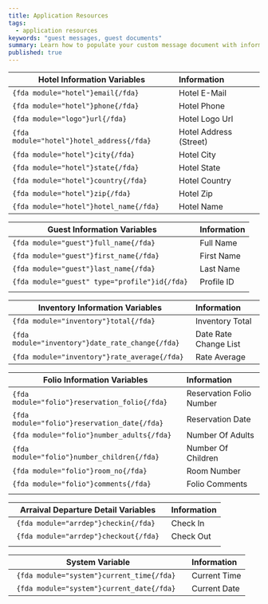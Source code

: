 ```yaml
---
title: Application Resources
tags:
  - application resources
keywords: "guest messages, guest documents"
summary: Learn how to populate your custom message document with information regarding a folio.
published: true
---
```





| Hotel Information Variables                                               |  Information                       |
|---------------------------------------------------------------------------|:-----------------------------------|
| ``` {fda module="hotel"}email{/fda}  ```                                  | Hotel E-Mail                       |
| ``` {fda module="hotel"}phone{/fda}  ```                                  | Hotel Phone                        |
| ``` {fda module="logo"}url{/fda}  ```                                     | Hotel Logo Url                     |
| ``` {fda module="hotel"}hotel_address{/fda}  ```                          | Hotel Address (Street)             |
| ``` {fda module="hotel"}city{/fda}  ```                                   | Hotel City                         |
| ``` {fda module="hotel"}state{/fda}  ```                                  | Hotel State                        |
| ``` {fda module="hotel"}country{/fda}  ```                                | Hotel Country                      |
| ``` {fda module="hotel"}zip{/fda}  ```                                    | Hotel Zip                          |
| ``` {fda module="hotel"}hotel_name{/fda}  ```                             | Hotel Name                         |


| Guest Information Variables                                               |  Information                       |
|---------------------------------------------------------------------------|:-----------------------------------|
| ``` {fda module="guest"}full_name{/fda}  ```                              | Full Name                          |
| ``` {fda module="guest"}first_name{/fda} ```                              | First Name                         |
| ``` {fda module="guest"}last_name{/fda}  ```                              | Last Name                          |
| ``` {fda module="guest" type="profile"}id{/fda}  ```                      | Profile ID                         |
|                                                                           |                                    |


| Inventory Information Variables                                              | Information                  |
| -----------------------------------------------------------------------------|:-----------------------------|
| ``` {fda module="inventory"}total{/fda}        ```                           | Inventory Total              |
| ``` {fda module="inventory"}date_rate_change{/fda} ```                       | Date Rate Change List        |
| ``` {fda module="inventory"}rate_average{/fda} ```                           | Rate Average                 |



| Folio Information Variables                                                  | Information             |
| -----------------------------------------------------------------------------|:------------------------|
| ```` {fda module="folio"}reservation_folio{/fda}  ````                       | Reservation Folio Number|
| ```` {fda module="folio"}reservation_date{/fda}   ````                       | Reservation Date        |
| ```` {fda module="folio"}number_adults{/fda}      ````                       | Number Of Adults        |
| ```` {fda module="folio"}number_children{/fda}    ````                       | Number Of Children      |
| ```` {fda module="folio"}room_no{/fda}            ````                       | Room Number             |
| ```` {fda module="folio"}comments{/fda}           ````                       | Folio Comments          |
|                                                                              |                         |


| Arraival Departure Detail Variables                                          | Information        |
|------------------------------------------------------------------------------|:-------------------|
| ```  {fda module="arrdep"}checkin{/fda}   ```                                | Check In           |
| ```  {fda module="arrdep"}checkout{/fda}  ```                                | Check Out          |
|                                                                              |                    |


| System Variable                                                              | Information        |
|------------------------------------------------------------------------------|:-------------------|
| ```  {fda module="system"}current_time{/fda}   ```                           | Current Time       |
| ```  {fda module="system"}current_date{/fda}   ```                           | Current Date       |
